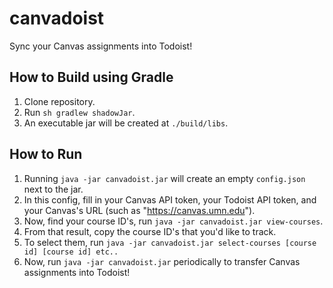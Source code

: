 # canvadoist

Sync your Canvas assignments into Todoist!

## How to Build using Gradle
1. Clone repository.
2. Run `sh gradlew shadowJar`.
3. An executable jar will be created at `./build/libs`.

## How to Run
1. Running `java -jar canvadoist.jar` will create an empty `config.json` next to the jar. 
2. In this config, fill in your Canvas API token, your Todoist API token, and your Canvas's URL (such as "https://canvas.umn.edu").
3. Now, find your course ID's, run `java -jar canvadoist.jar view-courses`.
4. From that result, copy the course ID's that you'd like to track. 
5. To select them, run `java -jar canvadoist.jar select-courses [course id] [course id] etc..`
6. Now, run `java -jar canvadoist.jar` periodically to transfer Canvas assignments into Todoist!